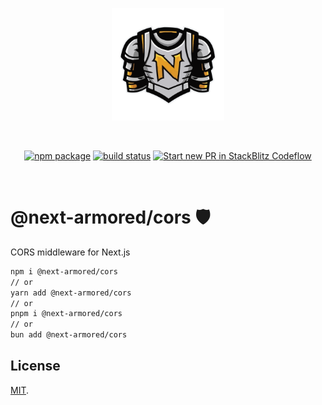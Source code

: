 <p align="center">
  <a 
  href="https://raw.githubusercontent.com/marek-e/next-armored/master/assets/n-armor.svg" target="_blank" rel="noopener noreferrer">
    <img width="180" src="https://raw.githubusercontent.com/marek-e/next-armored/master/assets/n-armor.svg" alt="next-armored logo">
  </a>
</p>
<br/>
<p align="center">
  <a href="https://npmjs.com/package/@next-armored/cors"><img src="https://img.shields.io/npm/v/@next-armored/cors.svg" alt="npm package"></a>
  <a href="https://github.com/mareke/next-armored/actions/workflows/ci.yml"><img src="https://github.com/mareke/next-armored/actions/workflows/ci.yml/badge.svg?branch=master" alt="build status"></a>
  <a href="https://pr.new/mareke/next-armored"><img src="https://developer.stackblitz.com/img/start_pr_dark_small.svg" alt="Start new PR in StackBlitz Codeflow"></a>
</p>
<br/>

# @next-armored/cors 🛡️

CORS middleware for Next.js

```bash
npm i @next-armored/cors
// or
yarn add @next-armored/cors
// or
pnpm i @next-armored/cors
// or
bun add @next-armored/cors
```

## License

[MIT](LICENSE).
